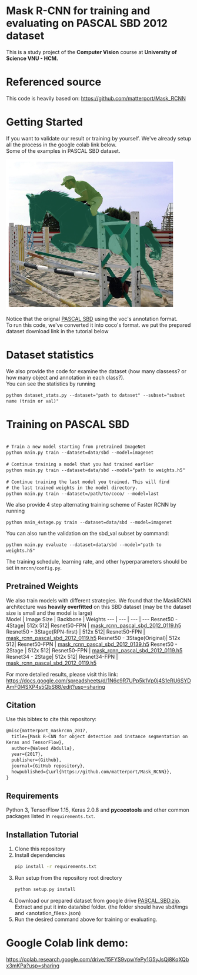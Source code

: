 # Mask R-CNN for training and evaluating on PASCAL SBD 2012 dataset

This is a study project of the **Computer Vision** course at **University of Science VNU - HCM.**


# Referenced source
This code is heavily based on: https://github.com/matterport/Mask_RCNN


# Getting Started
If you want to validate our result or training by yourself. We've already setup all the process in the google colab link below.\
Some of the examples in PASCAL SBD dataset. 

![image](dataset_examples/ex1.png)

Notice that the orignal [PASCAL SBD](http://home.bharathh.info/pubs/codes/SBD/download.html) using the voc's annotation format.\
To run this code, we've converted it into coco's format. we put the prepared dataset download link in the tutorial below

# Dataset statistics
We also provide the code for examine the dataset (how many classess? or how many object and annotation in each class?).\
You can see the statistics by running
```
python dataset_stats.py --dataset="path to dataset" --subset="subset name (train or val)"
```
# Training on PASCAL SBD


```

# Train a new model starting from pretrained ImageNet 
python main.py train --dataset=data/sbd --model=imagenet

# Continue training a model that you had trained earlier
python main.py train --dataset=data/sbd --model="path to weights.h5"

# Continue training the last model you trained. This will find
# the last trained weights in the model directory.
python main.py train --dataset=/path/to/coco/ --model=last
```

We also provide 4 step alternating training scheme of Faster RCNN by running
```
python main_4stage.py train --dataset=data/sbd --model=imagenet
```

You can also run the validation on the sbd_val subset by command:
```
python main.py evaluate --dataset=data/sbd --model="path to weights.h5"
```

The training schedule, learning rate, and other hyperparameters should be set in `mrcnn/config.py`.


## **Pretrained Weights**
We also train models with different strategies. We found that the MaskRCNN architecture was **heavily overfitted** on this SBD dataset (may be the dataset size is small and the model is large)\
Model | Image Size | Backbone | Weights
--- | --- | --- | --- 
Resnet50 - 4Stage| 512x 512| Resnet50-FPN | [mask_rcnn_pascal_sbd_2012_0119.h5](https://drive.google.com/file/d/1-EM7efMoF1hVoVGzivl8GrgKaEcgEehy/view?usp=sharing)
Resnet50 - 3Stage(RPN-first) | 512x 512| Resnet50-FPN | [mask_rcnn_pascal_sbd_2012_0119.h5](https://drive.google.com/file/d/1-1PFFhstHdY0XiOn51rSHO_nrQz_IDbF/view?usp=sharing)
Resnet50 - 3Stage(Original)| 512x 512| Resnet50-FPN | [mask_rcnn_pascal_sbd_2012_0139.h5](https://drive.google.com/file/d/14pxJyJzw4AkhavDXAp2uFgqIzn73ygRS/view?usp=sharing)
Resnet50 - 2Stage | 512x 512| Resnet50-FPN | [mask_rcnn_pascal_sbd_2012_0119.h5](https://drive.google.com/file/d/1C5p3BQbZBewkbj5O4R-lL4pFHBzAUVzi/view?usp=sharing)
Resnet34 - 2Stage| 512x 512| Resnet34-FPN | [mask_rcnn_pascal_sbd_2012_0119.h5](https://drive.google.com/file/d/1Szp3fx2quhIVyxLBAEhmCK5mOyxuZQCT/view?usp=sharing)

For more detailed results, please visit this link:
https://docs.google.com/spreadsheets/d/1N6c9R7UPp5k1Vp0j4S1eRU6SYDAmF0I4SXP4s5QbS88/edit?usp=sharing




## Citation
Use this bibtex to cite this repository:
```
@misc{matterport_maskrcnn_2017,
  title={Mask R-CNN for object detection and instance segmentation on Keras and TensorFlow},
  author={Waleed Abdulla},
  year={2017},
  publisher={Github},
  journal={GitHub repository},
  howpublished={\url{https://github.com/matterport/Mask_RCNN}},
}
```



## Requirements
Python 3, TensorFlow 1.15, Keras 2.0.8 and **pycocotools** and other common packages listed in `requirements.txt`.


## Installation Tutorial
1. Clone this repository
2. Install dependencies
   ```bash
   pip install -r requirements.txt
   ```
3. Run setup from the repository root directory
    ```bash
    python setup.py install
    ``` 
4. Download our prepared dataset from google drive [PASCAL_SBD.zip](https://drive.google.com/file/d/1uyZtl6LDxbgHC7ctDl0rbGlxOOrvCssG/view?usp=sharing).
Extract and put it into data/sbd folder. (the folder should have sbd/imgs and <anotation_files>.json)
5. Run the desired command above for training or evaluating.

# **Google Colab link demo:**
https://colab.research.google.com/drive/15FYS9vpwYePy1G5yJsQj8KqXQbx3mKPa?usp=sharing


